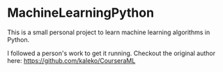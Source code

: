 # MachineLearningPython

This is a small personal project to learn machine learning algorithms in Python.

I followed a person's work to get it running. Checkout the original author here: https://github.com/kaleko/CourseraML
